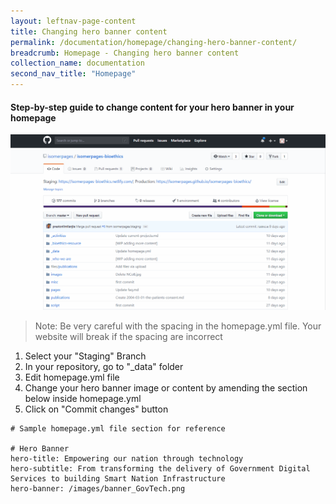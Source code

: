 ```yaml
---
layout: leftnav-page-content
title: Changing hero banner content
permalink: /documentation/homepage/changing-hero-banner-content/
breadcrumb: Homepage - Changing hero banner content
collection_name: documentation
second_nav_title: "Homepage"
---
```

#### **Step-by-step guide to change content for your hero banner in your homepage**
![Changing hero banner content of Your Homepage](/images/resources/changing-content-of-your-homepage.gif)
> Note: Be very careful with the spacing in the homepage.yml file. Your website will break if the spacing are incorrect

1. Select your "Staging" Branch
2. In your repository, go to "_data" folder
3. Edit homepage.yml file
4. Change your hero banner image or content by amending the section below inside homepage.yml
5. Click on "Commit changes" button

```
# Sample homepage.yml file section for reference

# Hero Banner
hero-title: Empowering our nation through technology
hero-subtitle: From transforming the delivery of Government Digital Services to building Smart Nation Infrastructure
hero-banner: /images/banner_GovTech.png

```
